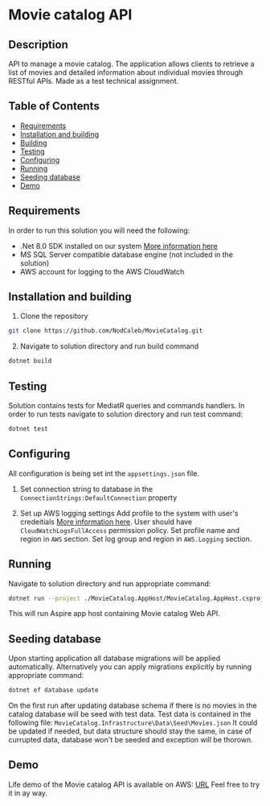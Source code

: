 # Movie catalog API

## Description
API to manage a movie catalog. The application allows clients to retrieve a list of movies and detailed information about individual movies through RESTful APIs.
Made as a test technical assignment.

## Table of Contents
- [Requirements](#requirements)
- [Installation and building](#installation-and-building)
- [Building](#building)
- [Testing](#testing)
- [Configuring](#configuring)
- [Running](#running)
- [Seeding database](#seeding-database)
- [Demo](#demo)

## Requirements
In order to run this solution you will need the following:
- .Net 8.0 SDK installed on our system [More information here](https://dotnet.microsoft.com/en-us/download/dotnet/8.0)
- MS SQL Server compatible database engine (not included in the solution)
- AWS account for logging to the AWS CloudWatch

## Installation and building
1. Clone the repository
```bash
git clone https://github.com/NodCaleb/MovieCatalog.git
```

2. Navigate to solution directory and run build command
```bash
dotnet build
```

## Testing
Solution contains tests for MediatR queries and commands handlers.
In order to run tests navigate to solution directory and run test command:
```bash
dotnet test
```

## Configuring
All configuration is being set int the `appsettings.json` file.

1. Set connection string to database in the `ConnectionStrings:DefaultConnection` property

2. Set up AWS logging settings
Add profile to the system with user's credeitials [More information here](https://docs.aws.amazon.com/powershell/latest/userguide/specifying-your-aws-credentials.html).
User should have `CloudWatchLogsFullAccess` permission policy.
Set profile name and region in `AWS` section.
Set log group and region in `AWS.Logging` section.

## Running 
Navigate to solution directory and run appropriate command:
```bash
dotnet run --project ./MovieCatalog.AppHost/MovieCatalog.AppHost.csproj
```
This will run Aspire app host containing Movie catalog Web API.

## Seeding database
Upon starting application all database migrations will be applied automatically.
Alternatively you can apply migrations explicitly by running appropriate command:
```bash
dotnet ef database update
```
On the first run after updating database schema if there is no movies in the catalog database will be seed with test data.
Test data is contained in the following file:
`MovieCatalog.Infrastructure\Data\Seed\Movies.json`
It could be updated if needed, but data structure should stay the same, in case of currupted data, database won't be seeded and exception will be thorown.

## Demo
Life demo of the Movie catalog API is available on AWS:
[URL](URL)
Feel free to try it in ay way.
